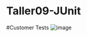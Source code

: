 # Taller09-JUnit

#Customer Tests
![image](https://user-images.githubusercontent.com/107821723/213611757-2428430a-d3e4-4a52-956e-1dd30bc3cd12.png)
